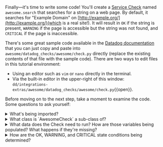 Finally—it's time to write some code! You'll create a [Service Check](https://docs.datadoghq.com/developers/service_checks/#overview) named `awesome.search` that searches for a string on a web page. By default, it searches for "Example Domain" on [http://example.org/](http://example.org/)(which is a real site!). It will result in `OK` if the string is present, `WARNING` if the page is accessible but the string was not found, and `CRITICAL` if the page is inaccessible.

There's some great sample code available in the [Datadog documentation](https://docs.datadoghq.com/developers/integrations/new_check_howto/#implement-check-logic) that you can just copy and paste into `awesome/datadog_checks/awesome/check.py` directly (replace the existing contents of that file with the sample code). There are two ways to edit files in this tutorial environment:
- Using an editor such as `vim` or `nano` directly in the terminal.
- Via the built-in editor in the upper-right of this window: `dd/integrations-extras/awesome/datadog_checks/awesome/check.py`{{open}}.

Before moving on to the next step, take a moment to examine the code. Some questions to ask yourself:
<details>
  <summary>What's being imported?</summary>
  
  - The [`requests` library](https://requests.readthedocs.io/en/master), used to make the HTTP request that you need for the Check.
  
</details>
<details>
  <summary>What class is `AwesomeCheck` a sub-class of?
</summary>
  
  - `AgentCheck`
  
</details>
<details>
  <summary>What data does the Check need to run? How are those variables being populated? What happens if they're missing?</summary>
  
  - It needs a `url` to check and a `search_string` that you are going to check for on the page. If they are missing, an error is raised.
  
</details>
<details>
  <summary>How are the OK, WARNING, and CRITICAL state conditions being determined?</summary>
  
  - `OK` is set if the string is found in the page, `WARNING` is set if the page is loaded, but the string is not found, and `CRITICAL` is set if an exception is raised while loading the page. 
  
</details>